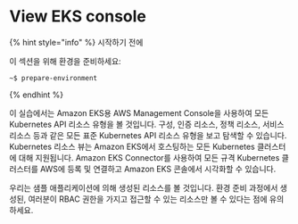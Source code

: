 # View EKS console

{% hint style="info" %}
시작하기 전에&#x20;

이 섹션을 위해 환경을 준비하세요:

```
~$ prepare-environment 
```
{% endhint %}



이 실습에서는 Amazon EKS용 AWS Management Console을 사용하여 모든 Kubernetes API 리소스 유형을 볼 것입니다. 구성, 인증 리소스, 정책 리소스, 서비스 리소스 등과 같은 모든 표준 Kubernetes API 리소스 유형을 보고 탐색할 수 있습니다. Kubernetes 리소스 뷰는 Amazon EKS에서 호스팅하는 모든 Kubernetes 클러스터에 대해 지원됩니다. Amazon EKS Connector를 사용하여 모든 규격 Kubernetes 클러스터를 AWS에 등록 및 연결하고 Amazon EKS 콘솔에서 시각화할 수 있습니다.

우리는 샘플 애플리케이션에 의해 생성된 리소스를 볼 것입니다. 환경 준비 과정에서 생성된, 여러분이 RBAC 권한을 가지고 접근할 수 있는 리소스만 볼 수 있다는 점에 유의하세요.

<figure><img src="https://eksworkshop.com/assets/images/eks-overview-de0eea6ecd1aad290e4c3b6327885dc6.jpg" alt=""><figcaption></figcaption></figure>

